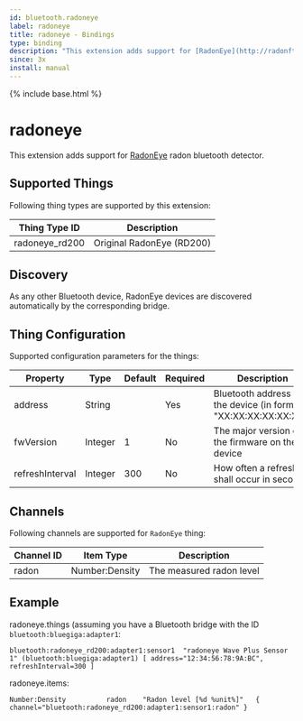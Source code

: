 ```yaml
---
id: bluetooth.radoneye
label: radoneye
title: radoneye - Bindings
type: binding
description: "This extension adds support for [RadonEye](http://radonftlab.com/radon-sensor-product/radon-detector/rd200/) radon bluetooth detector."
since: 3x
install: manual
---
```


<!-- Attention authors: Do not edit directly. Please add your changes to the appropriate source repository -->

{% include base.html %}

# radoneye

This extension adds support for [RadonEye](http://radonftlab.com/radon-sensor-product/radon-detector/rd200/) radon bluetooth detector.

## Supported Things

Following thing types are supported by this extension:

| Thing Type ID       | Description                            |
| ------------------- | -------------------------------------- |
| radoneye_rd200      | Original RadonEye  (RD200)             |

## Discovery

As any other Bluetooth device, RadonEye devices are discovered automatically by the corresponding bridge.

## Thing Configuration

Supported configuration parameters for the things:

| Property        | Type    | Default | Required | Description                                                     |
|-----------------|---------|---------|----------|-----------------------------------------------------------------|
| address         | String  |         | Yes      | Bluetooth address of the device (in format "XX:XX:XX:XX:XX:XX") |
| fwVersion       | Integer | 1       | No       | The major version of the firmware on the device                 |
| refreshInterval | Integer | 300     | No       | How often a refresh shall occur in seconds                      |

## Channels

Following channels are supported for `RadonEye` thing:

| Channel ID         | Item Type                | Description                                 |
| ------------------ | ------------------------ | ------------------------------------------- |
| radon              | Number:Density           | The measured radon level                    |


## Example

radoneye.things (assuming you have a Bluetooth bridge with the ID `bluetooth:bluegiga:adapter1`:

```
bluetooth:radoneye_rd200:adapter1:sensor1  "radoneye Wave Plus Sensor 1" (bluetooth:bluegiga:adapter1) [ address="12:34:56:78:9A:BC", refreshInterval=300 ]
```

radoneye.items:

```
Number:Density          radon    "Radon level [%d %unit%]"   { channel="bluetooth:radoneye_rd200:adapter1:sensor1:radon" }
```
